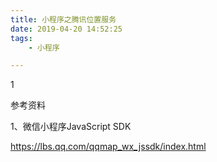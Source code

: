 ```yaml
---
title: 小程序之腾讯位置服务
date: 2019-04-20 14:52:25
tags:
	- 小程序

---
```


1

参考资料

1、微信小程序JavaScript SDK

https://lbs.qq.com/qqmap_wx_jssdk/index.html

